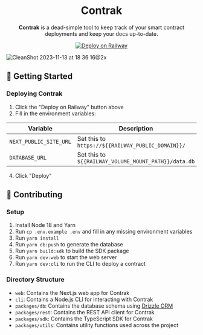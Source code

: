 <h1 align="center">Contrak</h1>
<p align="center">
  <strong>Contrak</strong> is a dead-simple tool to keep track of your smart contract deployments and keep your docs up-to-date. 
</p>

<p align="center"> 
  <a href="https://railway.app/template/qc4V0T?referralCode=kMU60t">
    <img src="https://railway.app/button.svg" alt="Deploy on Railway" />
  </a>
</p>

![CleanShot 2023-11-13 at 18 36 16@2x](https://github.com/NikitaVr/contrak/assets/8302959/a69d2486-5041-44cf-9538-70f24c06e480)

## 🚀 Getting Started

### Deploying Contrak

1. Click the "Deploy on Railway" button above
2. Fill in the environment variables:

| Variable               | Description                                          |
| ---------------------- | ---------------------------------------------------- |
| `NEXT_PUBLIC_SITE_URL` | Set this to `https://${{RAILWAY_PUBLIC_DOMAIN}}/`    |
| `DATABASE_URL`         | Set this to `${{RAILWAY_VOLUME_MOUNT_PATH}}/data.db` |

4. Click "Deploy"

## 👷 Contributing

### Setup

1. Install Node 18 and Yarn
2. Run `cp .env.example .env` and fill in any missing environment variables
3. Run `yarn install`
4. Run `yarn db:push` to generate the database
5. Run `yarn build:sdk` to build the SDK package
6. Run `yarn dev:web` to start the web server
7. Run `yarn dev:cli` to run the CLI to deploy a contract

### Directory Structure

- `web`: Contains the Next.js web app for Contrak
- `cli`: Contains a Node.js CLI for interacting with Contrak
- `packages/db`: Contains the database schema using [Drizzle ORM](https://orm.drizzle.team/)
- `packages/rest`: Contains the REST API client for Contrak
- `packages/sdk`: Contains the TypeScript SDK for Contrak
- `packages/utils`: Contains utility functions used across the project
